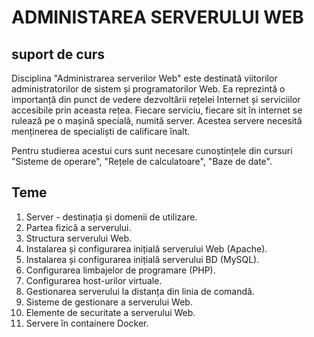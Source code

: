 # ADMINISTAREA SERVERULUI WEB
## suport de curs

Disciplina "Administrarea serverilor Web" este destinată viitorilor administratorilor de sistem și programatorilor Web. Ea reprezintă o importanță din punct de vedere dezvoltării rețelei Internet și serviciilor accesibile prin aceasta rețea. Fiecare serviciu, fiecare sit în internet se rulează pe o mașină specială, numită server. Acestea servere necesită menținerea de specialiști de calificare înalt.

Pentru studierea acestui curs sunt necesare cunoștințele din cursuri "Sisteme de operare", "Rețele de calculatoare", "Baze de date".

## Teme

1. Server - destinația și domenii de utilizare.
2. Partea fizică a serverului.
3. Structura serverului Web.
4. Instalarea și configurarea inițială serverului Web (Apache).
5. Instalarea și configurarea inițială serverului BD (MySQL).
6. Configurarea limbajelor de programare (PHP).
7. Configurarea host-urilor virtuale.
8. Gestionarea serverului la distanța din linia de comandă.
9. Sisteme de gestionare a serverului Web.
10. Elemente de securitate a serverului Web.
11. Servere în containere Docker.
